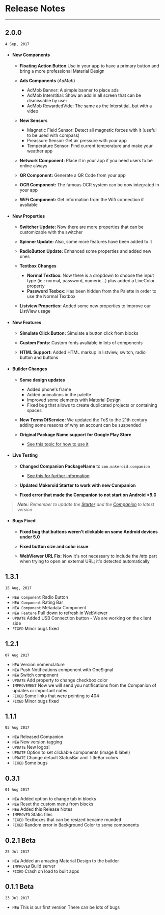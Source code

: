 # Release Notes
---
<!-- timeline -->

## 2.0.0

`4 Sep, 2017`

* #### New Components

  - **Floating Action Button**
  Use in your app to have a primary button and bring a more professional Material Design

  - **Ads Components** (_AdMob_)
    - AdMob Banner: A simple banner to place ads
    - AdMob Interstitial: Show an add in all screen that can be dismissable by user
    - AdMob RewardedVide: The same as the Interstitial, but with a video

  - **New Sensors**
    - Magnetic Field Sensor: Detect all magnetic forces with it (useful to be used with compass)
    - Preassure Sensor: Get air pressure with your app
    - Temperature Sensor: Find current temperature and make your weather app

  - **Network Component:** Place it in your app if you need users to be online always

  - **QR Component:** Generate a QR Code from your app

  - **OCR Component:** The famous OCR system can be now integrated in your app

  - **WiFi Component:** Get information from the Wifi connection if avaliable

* #### New Properties

  - **Switcher Update:** Now there are more properties that can be customizable with the switcher

  - **Spinner Update:** Also, some more features have been added to it

  - **RadioButton Update:** Enhanced some properties and added new ones

  - **Textbox Changes**
    - **Normal Textbox**: Now there is a dropdown to choose the input type (ie.: normal, password, numeric...) plus added a LineColor property
    - **Password Texbox**: Has been hidden from the Palette in order to use the Normal Textbox

  - **Listview Properties:** Added some new properties to improve our ListView usage

* #### New Features

  - **Simulate Click Button:** Simulate a button click from blocks

  - **Custom Fonts:** Custom fonts avaliable in lots of components

  - **HTML Support:** Added HTML markup in listview, switch, radio button and buttons

* #### Builder Changes

  - **Some design updates**
    - Added phone's frame
    - Added animations in the palette
    - Improved some elements with Material Design
    - Fixed bug that allows to create duplicated projects or containing spaces

  - **New TermsOfService:** We updated the ToS to the 21th century adding some reasons of why an account can be suspended

  - **Original Package Name support for Google Play Store**
    - [See this topic for how to use it](https://community.makeroid.io/t/how-to-use-the-special-package-names/296)

* #### Live Testing

  - **Changed Companion PackageName** to `com.makeroid.companion`
    - [See this for further information](https://community.makeroid.io/t/new-domain-makeroid-io/276/6)

  - **Updated Makeroid Starter to work with new Companion**

  - **Fixed error that made the Companion to not start on Android <5.0**

> _**Note:** Remember to update the [Starter](https://github.com/Makeroid/Starter/releases/latest) and the [Companion](https://rink.hockeyapp.net/apps/93f5fed412b2457296f351cd0f1d824e/#) to latest version_

* #### Bugs Fixed

  - **Fixed bug that buttons weren't clickable on some Android devices under 5.0**

  - **Fixed button size and color issue**

  - **WebViewer URL Fix:** Now it's not necessary to include the _http_ part when trying to open an external URL; it's detected automatically

<!-- /timeline -->

<!-- timeline -->

## 1.3.1

`15 Aug, 2017`

* `NEW Component` Radio Button 
* `NEW Component` Rating Bar 
* `NEW Component` Metadata Component 
* `NEW Feature` Pull down to refresh in WebViewer 
* `UPDATE` Added USB Connection button - We are working on the client side 
* `FIXED` Minor bugs fixed

<!-- /timeline -->

<!-- timeline -->

## 1.2.1

`07 Aug 2017`

* `NEW` Version nomenclature 
* `NEW` Push Notifications component with OneSignal 
* `NEW` Switch component 
* `UPDATE` Add property to change checkbox color 
* `IMPROVEMENT` Now we will send you notifications from the Companion of updates or important notes 
* `FIXED` Some links that were pointing to 404 
* `FIXED` Minor bugs fixed 

<!-- /timeline -->

<!-- timeline -->

## 1.1.1

`03 Aug 2017`

* `NEW` Released Companion
* `NEW` New version tagging
* `UPDATE` New logos!
* `UPDATE` Option to set clickable components \(image & label\)
* `UPDATE` Change default StatusBar and TitleBar colors
* `FIXED` Some bugs

<!-- /timeline -->

<!-- timeline -->

## 0.3.1

`01 Aug 2017`

* `NEW` Added option to change tab in blocks
* `NEW` Reset the custom menu from blocks
* `NEW` Added this Release Notes
* `IMPROVED` Static files
* `FIXED` Textboxes that can be resized became rounded
* `FIXED` Random error in Background Color to some components

<!-- /timeline -->

<!-- timeline -->

## 0.2.1 Beta

`25 Jul 2017`

* `NEW` Added an amazing Material Design to the builder
* `IMPROVED` Build server
* `FIXED` Crash on load to built apps

<!-- /timeline -->

<!-- timeline -->

## 0.1.1 Beta

`23 Jul 2017`

* `NEW` This is our first version There can be lots of bugs

<!-- /timeline -->
